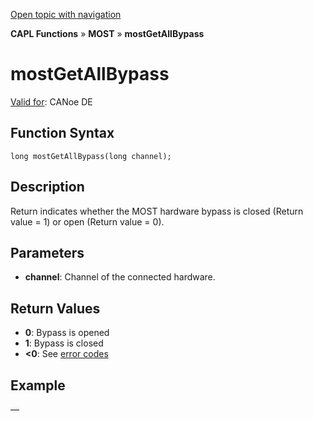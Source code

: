 [Open topic with navigation](../../../../../CANoeDEFamily.htm#Topics/CAPLFunctions/MOST/Functions/CAPLfunctionMOSTGetAllBypass.md)

**CAPL Functions** » **MOST** » **mostGetAllBypass**

# mostGetAllBypass

[Valid for](../../../Shared/FeatureAvailability.md): CANoe DE

## Function Syntax

```
long mostGetAllBypass(long channel);
```

## Description

Return indicates whether the MOST hardware bypass is closed (Return value = 1) or open (Return value = 0).

## Parameters

- **channel**: Channel of the connected hardware.

## Return Values

- **0**: Bypass is opened
- **1**: Bypass is closed
- **\<0**: See [error codes](../CAPLfunctionsMOSTErrorCodes.md)

## Example

—
